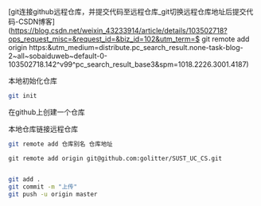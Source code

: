 [git连接github远程仓库，并提交代码至远程仓库_git切换远程仓库地址后提交代码-CSDN博客](https://blog.csdn.net/weixin_43233914/article/details/103502718?ops_request_misc=&request_id=&biz_id=102&utm_term=$ git remote add origin https:&utm_medium=distribute.pc_search_result.none-task-blog-2~all~sobaiduweb~default-0-103502718.142^v99^pc_search_result_base3&spm=1018.2226.3001.4187)

本地初始化仓库

```bash
git init
```

在github上创建一个仓库

本地仓库链接远程仓库

```bash
git remote add 仓库别名 仓库地址
```

```
git remote add origin git@github.com:golitter/SUST_UC_CS.git


```

```bash
git add .
git commit -m "上传"
git push -u origin master
```



